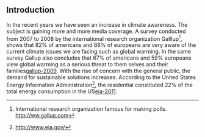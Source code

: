
## Introduction

In the recent years we have seen an increase in climate awareness. The subject is gaining more and more media coverage. A survey conducted from 2007 to 2008 by the international research organization Galllup[^gallup], shows that 82% of americans and 88% of europeans are very aware of the current climate issues we are facing such as global warming. In the same survey Gallup also concludes that 67% of americans and 59% europeans view global warming as a serious threat to them selves and their families[gallup-2009][#gallup-2009]. With the rise of concern with the general public, the demand for sustainable solutions increases. 
According to the United States Energy Information Administration[^eia],  the residential constituted 22% of the total energy consumption in the US[eia-2011][#eia-2011]. 	


[^gallup]: International research  organization famous for making polls. http://ww.gallup.com

[^eia]: http://www.eia.gov/

[#gallup-2009]: http://www.gallup.com/poll/124652/awareness-climate-change-threat-vary-region.aspx

[#eia-2011]: http://205.254.135.24/totalenergy/data/annual/showtext.cfm?t=ptb0201a
